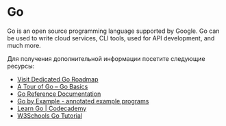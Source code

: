 # Go

Go is an open source programming language supported by Google. Go can be used to write cloud services, CLI tools, used for API development, and much more.

Для получения дополнительной информации посетите следующие ресурсы:

- [Visit Dedicated Go Roadmap](/golang)
- [A Tour of Go – Go Basics](https://go.dev/tour/welcome/1)
- [Go Reference Documentation](https://go.dev/doc/)
- [Go by Example - annotated example programs](https://gobyexample.com/)
- [Learn Go | Codecademy](https://www.codecademy.com/learn/learn-go)
- [W3Schools Go Tutorial ](https://www.w3schools.com/go/)
